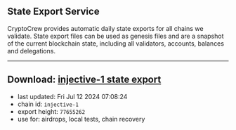 ## State Export Service
CryptoCrew provides automatic daily state exports for all chains we validate. State export files can be used as genesis files and are a snapshot of the current blockchain state, including all validators, accounts, balances and delegations.

---
**Download: [injective-1 state export](https://dl-eu2.ccvalidators.com/SERVICE/injective/injective-1_export_77655262.json)**
---

- last updated: Fri Jul 12 2024 07:08:24
- chain id: `injective-1`
- export height: `77655262`
- use for: airdrops, local tests, chain recovery
